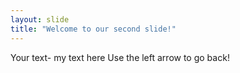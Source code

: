 ```yaml
---
layout: slide
title: "Welcome to our second slide!"
---
```

Your text- my text here
Use the left arrow to go back!
